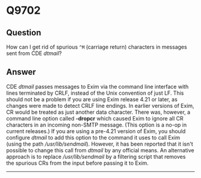 Q9702
=====

Question
--------

How can I get rid of spurious `^M` (carriage return) characters in
messages sent from CDE *dtmail*?

Answer
------

CDE *dtmail* passes messages to Exim via the command line interface with
lines terminated by CRLF, instead of the Unix convention of just LF.
This should not be a problem if you are using Exim release 4.21 or
later, as changes were made to detect CRLF line endings. In earlier
versions of Exim, CR would be treated as just another data character.
There was, however, a command line option called **-dropcr** which
caused Exim to ignore all CR characters in an incoming non-SMTP message.
(This option is a no-op in current releases.) If you are using a
pre-4.21 version of Exim, you should configure *dtmail* to add this
option to the command it uses to call Exim (using the path
*/usr/lib/sendmail*). However, it has been reported that it isn't
possible to change this call from *dtmail* by any official means. An
alternative approach is to replace */usr/lib/sendmail* by a filtering
script that removes the spurious CRs from the input before passing it to
Exim.

* * * * *
